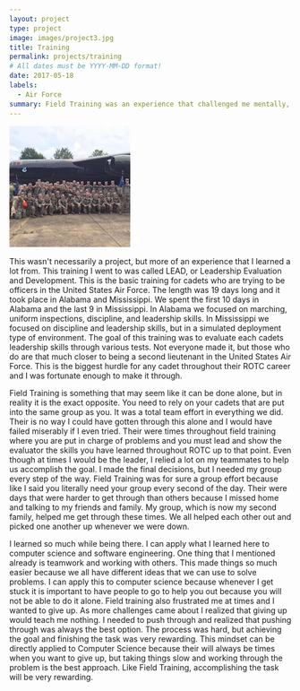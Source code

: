 ```yaml
---
layout: project
type: project
image: images/project3.jpg
title: Training
permalink: projects/training
# All dates must be YYYY-MM-DD format!
date: 2017-05-18
labels:
  - Air Force 
summary: Field Training was an experience that challenged me mentally, physically, and emotionally. 
---
```



<img class="ui medium right floated image" src="/images/project3(2).jpg">

This wasn't necessarily a project, but more of an experience that I learned a lot from. This training I went to was called LEAD, or Leadership Evaluation and Development. This is the basic training for cadets who are trying to be officers in the United States Air Force. The length was 19 days long and it took place in Alabama and Mississippi. We spent the first 10 days in Alabama and the last 9 in Mississippi. In Alabama we focused on marching, uniform inspections, discipline, and leadership skills. In Mississippi we focused on discipline and leadership skills, but in a simulated deployment type of environment. The goal of this training was to evaluate each cadets leadership skills through various tests. Not everyone made it, but those who do are that much closer to being a second lieutenant in the United States Air Force. This is the biggest hurdle for any cadet throughout their ROTC career and I was fortunate enough to make it through. 

Field Training is something that may seem like it can be done alone, but in reality it is the exact opposite. You need to rely on your cadets that are put into the same group as you. It was a total team effort in everything we did. Their is no way I could have gotten through this alone and I would have failed miserably if I even tried. Their were times throughout field training where you are put in charge of problems and you must lead and show the evaluator the skills you have learned throughout ROTC up to that point. Even though at times I would be the leader, I relied a lot on my teammates to help us accomplish the goal. I made the final decisions, but I needed my group every step of the way. Field Training was for sure a group effort because like I said you literally need your group every second of the day. Their were days that were harder to get through than others because I missed home and talking to my friends and family. My group, which is now my second family, helped me get through these times. We all helped each other out and picked one another up whenever we were down. 

I learned so much while being there. I can apply what I learned here to computer science and software engineering. One thing that I mentioned already is teamwork and working with others. This made things so much easier because we all have different ideas that we can use to solve problems. I can apply this to computer science because whenever I get stuck it is important to have people to go to help you out because you will not be able to do it alone. Field training also frustrated me at times and I wanted to give up. As more challenges came about I realized that giving up would teach me nothing. I needed to push through and realized that pushing through was always the best option. The process was hard, but achieving the goal and finishing the task was very rewarding. This mindset can be directly applied to Computer Science because their will always be times when you want to give up, but taking things slow and working through the problem is the best approach. Like Field Training, accomplishing the task will be very rewarding. 

